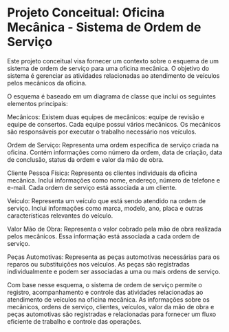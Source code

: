 # Projeto Conceitual: Oficina Mecânica - Sistema de Ordem de Serviço

Este projeto conceitual visa fornecer um contexto sobre o esquema de um sistema de ordem de serviço para uma oficina mecânica. O objetivo do sistema é gerenciar as atividades relacionadas ao atendimento de veículos pelos mecânicos da oficina.

O esquema é baseado em um diagrama de classe que inclui os seguintes elementos principais:

Mecânicos: Existem duas equipes de mecânicos: equipe de revisão e equipe de consertos. Cada equipe possui vários mecânicos. Os mecânicos são responsáveis por executar o trabalho necessário nos veículos.

Ordem de Serviço: Representa uma ordem específica de serviço criada na oficina. Contém informações como número da ordem, data de criação, data de conclusão, status da ordem e valor da mão de obra.

Cliente Pessoa Física: Representa os clientes individuais da oficina mecânica. Inclui informações como nome, endereço, número de telefone e e-mail. Cada ordem de serviço está associada a um cliente.

Veículo: Representa um veículo que está sendo atendido na ordem de serviço. Inclui informações como marca, modelo, ano, placa e outras características relevantes do veículo.

Valor Mão de Obra: Representa o valor cobrado pela mão de obra realizada pelos mecânicos. Essa informação está associada a cada ordem de serviço.

Peças Automotivas: Representa as peças automotivas necessárias para os reparos ou substituições nos veículos. As peças são registradas individualmente e podem ser associadas a uma ou mais ordens de serviço.

Com base nesse esquema, o sistema de ordem de serviço permite o registro, acompanhamento e controle das atividades relacionadas ao atendimento de veículos na oficina mecânica. As informações sobre os mecânicos, ordens de serviço, clientes, veículos, valor da mão de obra e peças automotivas são registradas e relacionadas para fornecer um fluxo eficiente de trabalho e controle das operações.